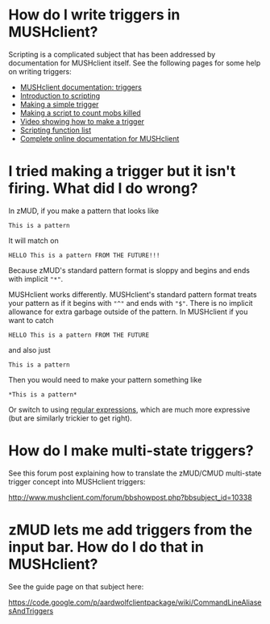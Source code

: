 

# How do I write triggers in MUSHclient? #

Scripting is a complicated subject that has been addressed by documentation for MUSHclient itself. See the following pages for some help on writing triggers:

  * [MUSHclient documentation: triggers](http://www.mushclient.com/scripts/doc.php?general=triggers)
  * [Introduction to scripting](http://www.mushclient.com/forum/?id=6030)
  * [Making a simple trigger](http://www.mushclient.com/forum/?id=8086)
  * [Making a script to count mobs killed](http://www.mushclient.com/forum/?id=8411)
  * [Video showing how to make a trigger](http://www.mushclient.com/forum/?id=9626)
  * [Scripting function list](http://www.mushclient.com/scripts/doc.php?general=function_list)
  * [Complete online documentation for MUSHclient](http://www.mushclient.com/scripts/doc.php)

# I tried making a trigger but it isn't firing. What did I do wrong? #

In zMUD, if you make a pattern that looks like

```
This is a pattern
```

It will match on

```
HELLO This is a pattern FROM THE FUTURE!!!
```

Because zMUD's standard pattern format is sloppy and begins and ends with implicit `"*"`.

MUSHclient works differently. MUSHclient's standard pattern format treats your pattern as if it begins with `"^"` and ends with `"$"`. There is no implicit allowance for extra garbage outside of the pattern. In MUSHclient if you want to catch

```
HELLO This is a pattern FROM THE FUTURE
```
and also just
```
This is a pattern
```
Then you would need to make your pattern something like
```
*This is a pattern*
```

Or switch to using [regular expressions](http://mushclient.com/scripts/doc.php?general=regexp), which are much more expressive (but are similarly trickier to get right).

# How do I make multi-state triggers? #

See this forum post explaining how to translate the zMUD/CMUD multi-state trigger concept into MUSHclient triggers:

http://www.mushclient.com/forum/bbshowpost.php?bbsubject_id=10338

# zMUD lets me add triggers from the input bar. How do I do that in MUSHclient? #

See the guide page on that subject here:

https://code.google.com/p/aardwolfclientpackage/wiki/CommandLineAliasesAndTriggers
